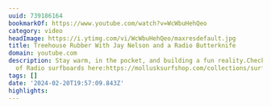 ```yaml
---
uuid: 739186164
bookmarkOf: https://www.youtube.com/watch?v=WcWbuHehQeo
category: video
headImage: https://i.ytimg.com/vi/WcWbuHehQeo/maxresdefault.jpg
title: Treehouse Rubber With Jay Nelson and a Radio Butterknife
domain: youtube.com
description: Stay warm, in the pocket, and building a fun reality.Check out our selection
  of Radio surfboards here:https://mollusksurfshop.com/collections/surfboards/radi...
tags: []
date: '2024-02-20T19:57:09.843Z'
highlights: 
---
```



